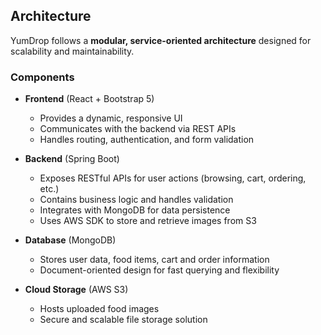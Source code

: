 ## Architecture

YumDrop follows a **modular, service-oriented architecture** designed for scalability and maintainability.

### Components

- **Frontend** (React + Bootstrap 5)
  - Provides a dynamic, responsive UI
  - Communicates with the backend via REST APIs
  - Handles routing, authentication, and form validation

- **Backend** (Spring Boot)
  - Exposes RESTful APIs for user actions (browsing, cart, ordering, etc.)
  - Contains business logic and handles validation
  - Integrates with MongoDB for data persistence
  - Uses AWS SDK to store and retrieve images from S3

- **Database** (MongoDB)
  - Stores user data, food items, cart and order information
  - Document-oriented design for fast querying and flexibility

- **Cloud Storage** (AWS S3)
  - Hosts uploaded food images
  - Secure and scalable file storage solution



